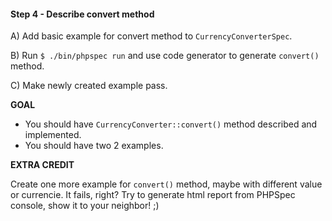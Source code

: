 #### Step 4 - Describe convert method

A) Add basic example for convert method to `CurrencyConverterSpec`.

B) Run `$ ./bin/phpspec run` and use code generator to generate `convert()` method.

C) Make newly created example pass.

**GOAL**

* You should have `CurrencyConverter::convert()` method described and implemented.
* You should have two 2 examples.

**EXTRA CREDIT**

Create one more example for `convert()` method, maybe with different value or currencie.
It fails, right? Try to generate html report from PHPSpec console, show it to your neighbor! ;)

